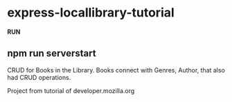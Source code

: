 # express-locallibrary-tutorial

**RUN**

npm run serverstart
-------------------------------
CRUD for Books in the Library.
Books connect with Genres, Author, that also had CRUD operations.

Project from tutorial of developer.mozilla.org
